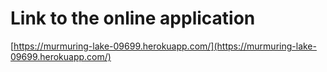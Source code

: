 # Link to the online application
[https://murmuring-lake-09699.herokuapp.com/](https://murmuring-lake-09699.herokuapp.com/)